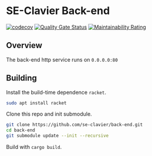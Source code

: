 # SE-Clavier Back-end
[![codecov](https://codecov.io/gh/se-clavier/back-end/graph/badge.svg?token=G7S0ZC1XPS)](https://codecov.io/gh/se-clavier/back-end) [![Quality Gate Status](https://sonarcloud.io/api/project_badges/measure?project=se-clavier_back-end&metric=alert_status)](https://sonarcloud.io/summary/new_code?id=se-clavier_back-end) [![Maintainability Rating](https://sonarcloud.io/api/project_badges/measure?project=se-clavier_back-end&metric=sqale_rating)](https://sonarcloud.io/summary/new_code?id=se-clavier_back-end)
## Overview
The back-end http service runs on `0.0.0.0:80`

## Building

Install the build-time dependence `racket`.
```sh
sudo apt install racket 
```

Clone this repo and init submodule.
```sh
git clone https://github.com/se-clavier/back-end.git
cd back-end
git submodule update --init --recursive
```

Build with `cargo build`.
